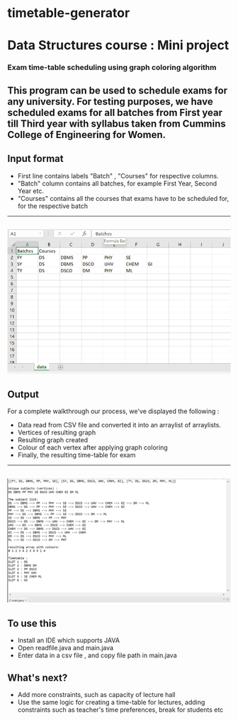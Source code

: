 # timetable-generator

# Data Structures course : Mini project
### Exam time-table scheduling using graph coloring algorithm
This program can be used to schedule exams for any university. For testing purposes, we have scheduled exams for all batches from First year till Third year with syllabus taken from Cummins College of Engineering for Women.
---
## Input format
* First line contains labels "Batch" , "Courses" for respective columns.
* "Batch" column contains all batches, for example First Year, Second Year etc.
* "Courses" contains all the courses that exams have to be scheduled for, for the respective batch
---
 ![alt text](data.png)
---
## Output
For a complete walkthrough our process, we've displayed the following :
* Data read from CSV file and converted it into an arraylist of arraylists.
* Vertices of resulting graph
* Resulting graph created
* Colour of each vertex after applying graph coloring
* Finally, the resulting time-table for exam
---
![alt text](output.png)
---
## To use this
* Install an IDE which supports JAVA
* Open readfile.java and main.java
* Enter data in a csv file , and copy file path in main.java

## What's next?
* Add more constraints, such as capacity of lecture hall
* Use the same logic for creating a time-table for lectures, adding constraints such as teacher's time preferences, break for students etc
